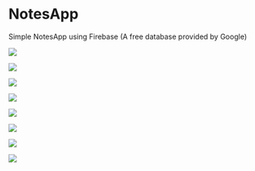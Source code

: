# NotesApp
Simple NotesApp using Firebase (A free database provided by Google)

![](images/splash.png)

![](images/temp.png)

![](images/login.png)

![](images/signup.png)

![](images/notes.png)

![](images/navbar.png)

![](images/add_note.png)

![](images/edit_note.png)
